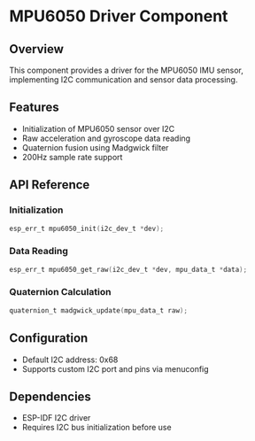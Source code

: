 # MPU6050 Driver Component

## Overview
This component provides a driver for the MPU6050 IMU sensor, implementing I2C communication and sensor data processing.

## Features
- Initialization of MPU6050 sensor over I2C
- Raw acceleration and gyroscope data reading
- Quaternion fusion using Madgwick filter
- 200Hz sample rate support

## API Reference

### Initialization
```c
esp_err_t mpu6050_init(i2c_dev_t *dev);
```

### Data Reading
```c
esp_err_t mpu6050_get_raw(i2c_dev_t *dev, mpu_data_t *data);
```

### Quaternion Calculation
```c
quaternion_t madgwick_update(mpu_data_t raw);
```

## Configuration
- Default I2C address: 0x68
- Supports custom I2C port and pins via menuconfig

## Dependencies
- ESP-IDF I2C driver
- Requires I2C bus initialization before use
